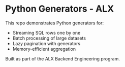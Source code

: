 # Python Generators - ALX

This repo demonstrates Python generators for:

- Streaming SQL rows one by one
- Batch processing of large datasets
- Lazy pagination with generators
- Memory-efficient aggregation

Built as part of the ALX Backend Engineering program.
